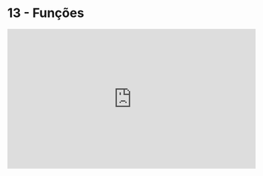 # 13 - Funções

<iframe width="560" height="315" src="https://www.youtube.com/embed/y5MNhLo0Djc" title="YouTube video player" frameborder="0" allow="accelerometer; autoplay; clipboard-write; encrypted-media; gyroscope; picture-in-picture" allowfullscreen></iframe>
